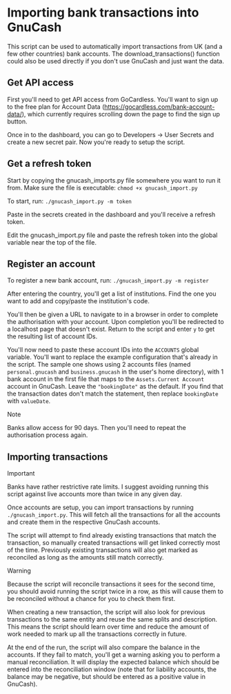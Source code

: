 # Importing bank transactions into GnuCash

This script can be used to automatically import transactions from UK (and a few other countries) bank accounts.
The download_transactions() function could also be used directly if you don't use GnuCash and just want the data.

## Get API access

First you'll need to get API access from GoCardless. You'll want to sign up to the free plan for Account Data
(https://gocardless.com/bank-account-data/), which currently requires scrolling down the page to find the sign up button.

Once in to the dashboard, you can go to Developers -> User Secrets and create a new secret pair.
Now you're ready to setup the script.

## Get a refresh token

Start by copying the gnucash_imports.py file somewhere you want to run it from.
Make sure the file is executable: `chmod +x gnucash_import.py`

To start, run: `./gnucash_import.py -m token`

Paste in the secrets created in the dashboard and you'll receive a refresh token.

Edit the gnucash_import.py file and paste the refresh token into the global variable near the top of the file.

## Register an account

To register a new bank account, run: `./gnucash_import.py -m register`

After entering the country, you'll get a list of institutions. Find the one you want to add and copy/paste
the institution's code.

You'll then be given a URL to navigate to in a browser in order to complete the authorisation with your account.
Upon completion you'll be redirected to a localhost page that doesn't exist. Return to the script and enter
`y` to get the resulting list of account IDs.

You'll now need to paste these account IDs into the `ACCOUNTS` global variable. You'll want to replace the
example configuration that's already in the script. The sample one shows using 2 accounts files (named
`personal.gnucash` and `business.gnucash` in the user's home directory), with 1 bank account in the first file
that maps to the `Assets.Current Account` account in GnuCash. Leave the `"bookingDate"` as the
default. If you find that the transaction dates don't match the statement, then replace `bookingDate`
with `valueDate`.

> [!NOTE]
> Banks allow access for 90 days. Then you'll need to repeat the authorisation process again.

## Importing transactions

> [!IMPORTANT]
> Banks have rather restrictive rate limits. I suggest avoiding running this script against live accounts
> more than twice in any given day.

Once accounts are setup, you can import transactions by running `./gnucash_import.py`. This will fetch all
the transactions for all the accounts and create them in the respective GnuCash accounts.

The script will attempt to find already existing transactions that match the transaction, so manually created
transactions will get linked correctly most of the time. Previously existing transactions will also get
marked as reconciled as long as the amounts still match correctly.

> [!WARNING]
> Because the script will reconcile transactions it sees for the second time, you should avoid running the
> script twice in a row, as this will cause them to be reconciled without a chance for you to check them first.

When creating a new transaction, the script will also look for previous transactions to the same entity
and reuse the same splits and description. This means the script should learn over time and reduce the amount
of work needed to mark up all the transactions correctly in future.

At the end of the run, the script will also compare the balance in the accounts. If they fail to match, you'll
get a warning asking you to perform a manual reconciliation. It will display the expected balance
which should be entered into the reconciliation window (note that for liability accounts, the balance
may be negative, but should be entered as a positive value in GnuCash).
